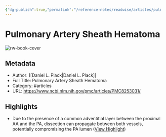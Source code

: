 ```yaml
---
{"dg-publish":true,"permalink":"/reference-notes/readwise/articles/pulmonary-artery-sheath-hematoma/"}
---
```


# Pulmonary Artery Sheath Hematoma

![rw-book-cover](https://www.ncbi.nlm.nih.gov/corehtml/pmc/pmcgifs/pmc-graphic-share.png?_=0)

## Metadata
- Author: [[Daniel L. Plack\|Daniel L. Plack]]
- Full Title: Pulmonary Artery Sheath Hematoma
- Category: #articles
- URL: https://www.ncbi.nlm.nih.gov/pmc/articles/PMC8253031/

## Highlights
- Due to the presence of a common adventitial layer between the proximal AA and the PA, dissection can propagate between both vessels, potentially compromising the PA lumen ([View Highlight](https://read.readwise.io/read/01grkmhvdvma6ecng2yts4a5gd))
